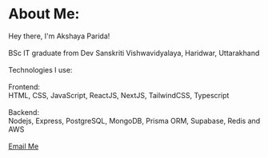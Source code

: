 #  About Me:
 Hey there, I'm Akshaya Parida!<br><br>BSc IT graduate from Dev Sanskriti Vishwavidyalaya, Haridwar, Uttarakhand <br><br>Technologies I use:
 <br><br>Frontend:<br>
HTML, CSS, JavaScript, ReactJS, NextJS, TailwindCSS, Typescript <br><br> Backend:<br> Nodejs, Express, PostgreSQL, MongoDB, Prisma ORM, Supabase, Redis and AWS  <br><br>
[Email Me](mailto:akshayaparida2811@gmail.com)



